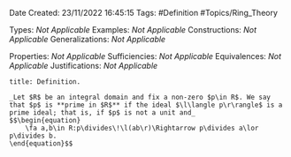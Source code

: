 <div class="topSpace"></div>

Date Created: 23/11/2022 16:45:15
Tags: #Definition #Topics/Ring_Theory

Types: _Not Applicable_
Examples: _Not Applicable_
Constructions: _Not Applicable_
Generalizations: _Not Applicable_

Properties: _Not Applicable_
Sufficiencies: _Not Applicable_
Equivalences: _Not Applicable_
Justifications: _Not Applicable_

``` ad-Definition
title: Definition.

_Let $R$ be an integral domain and fix a non-zero $p\in R$. We say that $p$ is **prime in $R$** if the ideal $\l\langle p\r\rangle$ is a prime ideal; that is, if $p$ is not a unit and_
$$\begin{equation}
    \fa a,b\in R:p\divides\!\l(ab\r)\Rightarrow p\divides a\lor p\divides b.
\end{equation}$$

```
